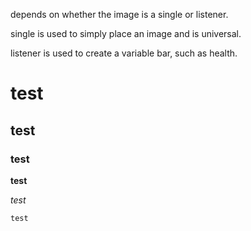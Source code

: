 depends on whether the image is a single or listener.

single is used to simply place an image and is universal.

listener is used to create a variable bar, such as health.


# test

## test

### test

**test**

_test_

`test`